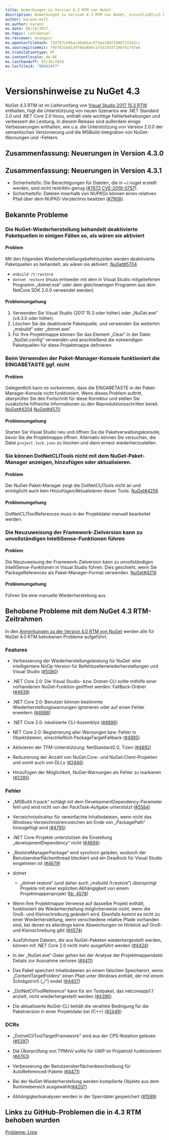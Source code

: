 ```yaml
---
title: Anmerkungen zu Version 4.3 RTM von NuGet
description: Anmerkungen zu Version 4.3 RTM von NuGet, einschließlich bekannter Fehler, Fehlerkorrekturen, hinzugefügter Funktionen und DCRs.
author: karann-msft
ms.author: karann
ms.date: 08/14/2017
ms.topic: conceptual
ms.reviewer: anangaur
ms.openlocfilehash: 72d707cb9bacd8abbac873ee10b2fd00f233d3cc
ms.sourcegitcommit: 74bf831e013470da8b0c1f43193df10bfb1f4fe6
ms.translationtype: HT
ms.contentlocale: de-DE
ms.lasthandoff: 03/26/2019
ms.locfileid: "58432477"
---
```

# <a name="nuget-43-release-notes"></a>Versionshinweise zu NuGet 4.3

NuGet 4.3 RTM ist im Lieferumfang von [Visual Studio 2017 15.3 RTW](https://www.visualstudio.com/news/releasenotes/vs2017-relnotes) enthalten, fügt die Unterstützung von neuen Szenarios wie .NET Standard 2.0 und .NET Core 2.0 hinzu, enthält viele wichtige Fehlerbehebungen und verbessert die Leistung. In diesem Release sind außerdem einige Verbesserungen enthalten, wie u.a. die Unterstützung von Version 2.0.0 der semantischen Versionierung und die MSBuild-Integration von NuGet-Warnungen und -Fehlern.

## <a name="summary-whats-new-in-430"></a>Zusammenfassung: Neuerungen in Version 4.3.0

## <a name="summary-whats-new-in-431"></a>Zusammenfassung: Neuerungen in Version 4.3.1

* Sicherheitsfix: Die Berechtigungen für Dateien, die in ~/.nuget erstellt werden, sind nicht restriktiv genug ([#7673](https://github.com/NuGet/Home/issues/7673) [CVE-2019-0757](https://portal.msrc.microsoft.com/en-us/security-guidance/advisory/CVE-2019-0757)).
* Sicherheitsfix: Dateien innerhalb von NUPKGs können einen relativen Pfad über dem NUPKG-Verzeichnis besitzen ([#7906](https://github.com/NuGet/Home/issues/7906)).

## <a name="known-issues"></a>Bekannte Probleme

### <a name="nuget-restore-may-treat-disabled-package-sources-as-enabled-in-some-cases"></a>Die NuGet-Wiederherstellung behandelt deaktivierte Paketquellen in einigen Fällen so, als wären sie aktiviert

#### <a name="issue"></a>Problem

Mit den folgenden Wiederherstellungsbefehlszeilen werden deaktivierte Paketquellen so behandelt, als wären sie aktiviert. [NuGet#5704](https://github.com/NuGet/Home/issues/5704)
- `msbuild /t:restore`
- `dotnet restore` (muss entweder mit dem in Visual Studio mitgelieferten Programm „dotnet.exe“ oder dem gleichnamigen Programm aus dem NetCore SDK 2.0.0 verwendet werden)

#### <a name="workaround"></a>Problemumgehung

1. Verwenden Sie Visual Studio (2017 15.3 oder höher) oder „NuGet.exe“ (v4.3.0 oder höher).
1. Löschen Sie die deaktivierte Paketquelle, und verwenden Sie weiterhin „msbuild“ oder „dotnet.exe“.
1. Für Ihre Projektmappe können Sie das Element „Clear“ in der Datei „NuGet.config“ verwenden und anschließend die notwendigen Paketquellen für diese Projektmappe definieren.

### <a name="while-using-package-manager-console-enter-key-may-not-work"></a>Beim Verwenden der Paket-Manager-Konsole funktioniert die EINGABETASTE ggf. nicht

#### <a name="issue"></a>Problem

Gelegentlich kann es vorkommen, dass die EINGABETASTE in der Paket-Manager-Konsole nicht funktioniert. Wenn dieses Problem auftritt, überprüfen Sie den Fortschritt für diese Korrektur und stellen Sie zusätzliche hilfreiche Informationen zu den Reproduktionsschritten bereit. [NuGet#4204](https://github.com/NuGet/Home/issues/4204) [NuGet#4570](https://github.com/NuGet/Home/issues/4570)

#### <a name="workaround"></a>Problemumgehung

Starten Sie Visual Studio neu und öffnen Sie die Paketverwaltungskonsole, bevor Sie die Projektmappe öffnen. Alternativ können Sie versuchen, die Datei `project.lock.json` zu löschen und dann erneut wiederherzustellen.

### <a name="you-are-unable-to-view-add-or-update-dotnetclitools-using-nuget-package-manager"></a>Sie können DotNetCLITools nicht mit dem NuGet-Paket-Manager anzeigen, hinzufügen oder aktualisieren.

#### <a name="issue"></a>Problem

Der NuGet-Paket-Manager zeigt die DotNetCLITools nicht an und ermöglicht auch kein Hinzufügen/Aktualisieren dieser Tools. [NuGet#4256](https://github.com/NuGet/Home/issues/4256)

#### <a name="workaround"></a>Problemumgehung

DotNetCLIToolReferences muss in der Projektdatei manuell bearbeitet werden.

### <a name="retargeting-target-framework-version-may-lead-to-incomplete-intellisense"></a>Die Neuzuweisung der Framework-Zielversion kann zu unvollständigen IntelliSense-Funktionen führen

#### <a name="issue"></a>Problem

Die Neuzuweisung der Framework-Zielversion kann zu unvollständigen IntelliSense-Funktionen in Visual Studio führen. Dies geschieht, wenn Sie PackageReferences als Paket-Manager-Format verwenden. [NuGet#4216](https://github.com/NuGet/Home/issues/4216)

#### <a name="workaround"></a>Problemumgehung

Führen Sie eine manuelle Wiederherstellung aus.

## <a name="issues-fixed-in-nuget-43-rtm-timeframe"></a>Behobene Probleme mit dem NuGet 4.3 RTM-Zeitrahmen

In den [Anmerkungen zu der Version 4.0 RTM von NuGet](../release-notes/nuget-4.0-RTM.md) werden alle für NuGet 4.0 RTM behobenen Probleme aufgeführt.

### <a name="features"></a>Features

- Verbesserung der Wiederherstellungsleistung für NuGet: eine intelligentere NoOp-Version für Befehlszeilenwiederherstellungen und Visual Studio ([#5080](https://github.com/NuGet/Home/issues/5080))

- .NET Core 2.0: Die Visual Studio- bzw. Dotnet-CLI sollte mithilfe einer vorhandenen NuGet-Funktion geöffnet werden: FallBack-Ordner ([#4939](https://github.com/NuGet/Home/issues/4939))

- .NET Core 2.0: Benutzer können bestimmte Wiederherstellungswarnungen ignorieren oder auf einen Fehler erweitern ([#4898](https://github.com/NuGet/Home/issues/4898))

- .NET Core 2.0: lokalisierte CLI-Assemblys ([#4896](https://github.com/NuGet/Home/issues/4896))

- NET Core 2.0: Registrierung aller Warnungen bzw. Fehler in Objektdateien, einschließlich PackageTargetFallback ([#4895](https://github.com/NuGet/Home/issues/4895))

- Aktivieren der TFM-Unterstützung: NetStandard2.0, Tizen ([#4892](https://github.com/NuGet/Home/issues/4892))

- Reduzierung der Anzahl von NuGet.Core- und NuGet.Client-Projekten und somit auch von DLLs ([#2446](https://github.com/NuGet/Home/issues/2446))

- Hinzufügen der Möglichkeit, NuGet-Warnungen als Fehler zu markieren ([#2395](https://github.com/NuGet/Home/issues/2395))

### <a name="bugs"></a>Fehler

- „MSBuild /t:pack“ schlägt mit dem DevelopmentDependency-Parameter fehl und wird nicht von der PackTask-Aufgabe unterstützt ([#5584](https://github.com/NuGet/Home/issues/5584))

- Verzeichnisstruktur für vereinfachte Inhaltsdateien, wenn nicht das Windows-Verzeichnistrennzeichen am Ende von „PackagePath“ hinzugefügt wird ([#4795](https://github.com/NuGet/Home/issues/4795))

- .NET Core-Projekte unterstützen die Einstellung „developmentDependency“ nicht ([#4694](https://github.com/NuGet/Home/issues/4694))

- „RestoreManagerPackage“ wird synchron geladen, wodurch der Benutzeroberflächenthread blockiert und ein Deadlock für Visual Studio eingetreten ist ([#4679](https://github.com/NuGet/Home/issues/4679))

- dotnet
  - „dotnet restore“ (und daher auch „msbuild /t:restore“) überspringt Projekte mit einer expliziten Abhängigkeit von einem Projektmappenprojekt ([Nr. 4578](https://github.com/NuGet/Home/issues/4578))

- Wenn Ihre Projektmappe Verweise auf dasselbe Projekt enthält, funktioniert die Wiederherstellung möglicherweise nicht, wenn die Groß- und Kleinschreibung geändert wird. Ebenfalls kommt es nicht zu einer Wiederherstellung, wenn verschiedene relative Pfade vorhanden sind, bei denen es allerdings keine Abweichungen im Hinblick auf Groß- und Kleinschreibung gibt ([#4574](https://github.com/NuGet/Home/issues/4574))

- Ausführbare Dateien, die aus NuGet-Paketen wiederhergestellt werden, können mit .NET Core 2.0 nicht mehr ausgeführt werden ([#4424](https://github.com/NuGet/Home/issues/4424))

- In der „NuGet.exe“-Datei gehen bei der Analyse der Projektmappendatei Details zur Ausnahme verloren ([#4411](https://github.com/NuGet/Home/issues/4411))

- Das Paket speichert Inhaltsdateien an einem falschen Speicherort, wenn „ContentTargetFolders“ einen Pfad unter Windows enthält, der mit einem Schrägstrich („/“) endet ([#4407](https://github.com/NuGet/Home/issues/4407))

- „DotNetCliToolReference“ kann für ein Toolpaket, das netcoreapp1.1 anzielt, nicht wiederhergestellt werden ([#4396](https://github.com/NuGet/Home/issues/4396))

- Die aktualisierte NuGet-CLI behält die veraltete Bedingung für die Paketversion in einer Projektdatei bei (C++) ([#2449](https://github.com/NuGet/Home/issues/2449))

### <a name="dcrs"></a>DCRs

- „DotnetCliToolTargetFramework“ wird aus der CPS-Notation gelesen ([#5397](https://github.com/NuGet/Home/issues/5397))

- Die Überprüfung von TPMinV sollte für UWP im Projektstil funktionieren ([#4763](https://github.com/NuGet/Home/issues/4763))

- Verbesserung der Benutzeroberflächenbeschreibung für AutoReferenced-Pakete ([#4471](https://github.com/NuGet/Home/issues/4471))

- Bei der NuGet-Wiederherstellung werden kompilierte Objekte aus dem Runtimebereich ausgewählt([#4207](https://github.com/NuGet/Home/issues/4207))

- Abhängigkeitsanalysen werden in der Sperrdatei gespeichert ([#1599](https://github.com/NuGet/Home/issues/1599))

## <a name="links-to-github-issues-fixed-in-43-rtm"></a>Links zu GitHub-Problemen die in 4.3 RTM behoben wurden

[Probleme: Liste](https://github.com/NuGet/Home/issues?q=is%3Aissue+is%3Aclosed+milestone%3A%224.3")
